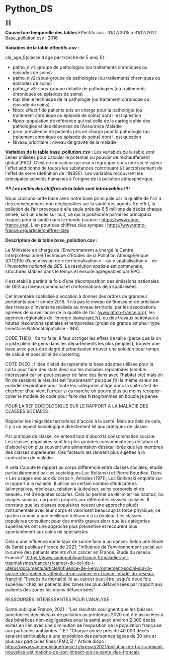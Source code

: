 # Python_DS
🐍🐍

**Couverture temporelle des tables**
Effectifs.cvs : 31/12/2015 à 31/12/2021
Base_pollution.csv : 2016


**Variables de la table effectifs.csv :**

cla_age_5(classe d’âge par tranche de 5 ans)
Et :
* patho_niv1: groupe de pathologies (ou traitements chroniques ou épisodes de soins)
* patho_niv2: sous-groupe de pathologies (ou traitements chroniques ou épisodes de soins)
* patho_niv3: sous-groupe détaillé de pathologies (ou traitements chroniques ou épisodes de soins)
* top: libellé technique de la pathologie (ou traitement chronique ou épisode de soins)
* Ntop: effectif de patients pris en charge pour la pathologie (ou traitement chronique ou épisode de soins) dont il est question
* Npop: population de référence qui est celle de la cartographie des pathologies et des dépenses de l’Assurance Maladie
* prev: prévalence de patients pris en charge pour la pathologie (ou traitement chronique ou épisode de soins) dont il est question
* Niveau prioritaire : niveau de gravité de la maladie


**Variables de la table base_pollution.csv :**
Les variables de la  table sont celles utilisées pour calculer le potentiel ou pouvoir de réchauffement global (PRG). C'est un indicateur qui vise à regrouper sous une seule valeur l'effet additionné de toutes les substances contribuant à l'accroissement de l'effet de serre (définition de l'INSEE).
Les variables recouvrent les principales activités humaines à l'origine de la pollution atmosphérique.

***!!!! Les unités des chiffres de la table sont introuvables !!!!***

Nous croisons cette base avec notre base principale car la qualité de l'air a des conséquences non négligeables sur la santé des agents. En effet, la pollution de l’air provoque à elle seule près de 6,5 millions de décès chaque année, soit un décès sur huit, ce qui la positionne parmi les principaux risques pour la santé dans le monde (source : https://www.atmo-france.org).
Lien pour des chiffres clés sympas : https://www.atmo-france.org/article/chiffres-cles

**Description de la table base_pollution.csv :**

Le Ministère en charge de l’Environnement a chargé le Centre Interprofessionnel Technique d’Etudes de la Pollution Atmosphérique (CITEPA) d’une mission de « territorialisation » – ou « spatialisation » - de l’_inventaire national de GES_. La résolution spatiale est communale, structures stables dans le temps et ensuite agrégeables par EPCI.

Il est établi à partir à la fois d’une décomposition des émissions nationales de GES au niveau communal et d’informations déjà spatialisées.

Cet inventaire spatialisé a vocation à donner des ordres de grandeur pertinents pour l’année 2016. Il n’a pas le niveau de finesse et de précision des travaux d’inventaire réalisés au niveau territorial par les associations agréées de surveillance de la qualité de l’air (www.atmo-france.org), les agences régionales de l’énergie (www.rare.fr), ou des travaux nationaux à hautes résolutions spatiales et temporelles (projet de grande ampleur type Inventaire National Spatialisé - INS).


CODE THEO :
Carto faite, il faut corriger les effets de taille (parce que là on a juste plein de gens dans les départements les plus peuplés), 
trouver une base avec peut-être degré d'urbanisation
trouver une solution pour temps de calcul et possibilité de clustering

COTE ENZO :
l'idée c'était de reprendre la base adaptée utilisée pour la carto pour faire des stats desc sur les maladies repiratoires 
(semble intéressant car on peut essayer de faire des liens avec l'habitat etc) 
mais en fin de sessions le résultat est "surprenant" puisque j'ai la même valeur de maladie respiratoire pour toute les catégories d'âge 
donc la suite c'est de cherhcer d'ou vient l'erreur 
si ca marche on pourra plus ou moins recopier-coller le modele de code pour faire des histogrammes en boucle je pense 



POUR LA REF SOCIOLOGIQUE SUR LE RAPPORT A LA MALADIE DES CLASSES SOCIALES :

Rappeler les inégalités terrioriales d'accès à la santé. Mais au-delà de cela, il y a un aspect sociologique directement lié aux pratiques de classe.

Par pratique de classe, on entend tout d'abord la consommation sociale. Les classes populaires sont les plus grandes consommatrices de tabac et d'alcool et on plus souvent une alimentation déséquilibrée que les membres des classes supérieures. Ces facteurs les rendent plus sujettes à la contraction de maladie.

A cela s'ajoute le rapport au corps différencié entre classes sociales, étudié particulièrement par les sociologues Luc Boltanski et Pierre Bourdieu. Dans « Les usages sociaux du corps », Annales (1971), Luc Boltanski enquête sur le rapport à la maladie. Il utilise un certain nombre d’indicateurs (alimentaires, médicaux, relation à la douleur, soins corporels et de beauté…) et d’enquêtes sociales. Cela lui permet de délimiter les habitus, ou usages sociaux, corporels propres aux différentes classes sociales. Il constate que les classes populaires nouent une approche plutôt instrumentale avec leur corps et valorisent beaucoup la force physique, ce qui les conduit à une meilleure tolérance à la douleur. Les classes populaires consultent pour des motifs graves alors que les catégories supérieures ont une approche plus préventive et recourent plus spontanément aux soins de spécialistes.

Cela a une influence sur le taux de survie face à un cancer. Selon une étude de Santé publique France de 2021, "Influence de l'environnement social sur la survie des patients atteints d'un cancer en France. Étude du réseau Francim" (https://www.santepubliquefrance.fr/maladies-et-traumatismes/cancers/cancer-du-col-de-l-uterus/documents/article/influence-de-l-environnement-social-sur-la-survie-des-patients-atteints-d-un-cancer-en-france.-etude-du-reseau-francim) "l'excès de mortalité lié au cancer peut être jusqu'à deux fois supérieur chez les patients des zones les plus défavorisées par rapport aux patients des zones les moins défavorisées".


RESSOURSES INTERESSANTES POUR L'ANALYSE :

Santé publique France, 2021  : "Les résultats soulignent que les baisses ponctuelles des niveaux de pollution au printemps 2020 ont été associées à des bénéfices non-négligeables pour la santé avec environ 2 300 décès évités en lien avec une diminution de l’exposition de la population française aux particules ambiantes. "
ET "Chaque année près de 40 000 décès seraient attribuables à une exposition des personnes âgées de 30 ans et plus aux particules fines (PM2,5)."
Article dispo : https://www.santepubliquefrance.fr/presse/2021/pollution-de-l-air-ambiant-nouvelles-estimations-de-son-impact-sur-la-sante-des-francais